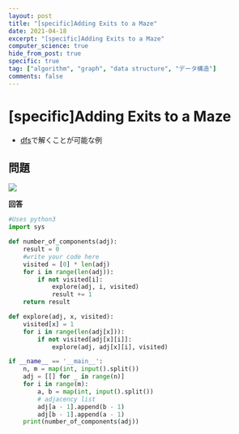 ```yaml
---
layout: post
title: "[specific]Adding Exits to a Maze"
date: 2021-04-18
excerpt: "[specific]Adding Exits to a Maze"
computer_science: true
hide_from_post: true
specific: true
tag: ["algorithm", "graph", "data structure", "データ構造"]
comments: false
---
```


# [specific]Adding Exits to a Maze
 - [dfs](/dfs)で解くことが可能な例

## 問題

<div>
  <img src="https://user-images.githubusercontent.com/4949982/115143457-5d832300-a082-11eb-9b67-70ef11068579.png">
</div>

**回答**

```python
#Uses python3
import sys

def number_of_components(adj):
    result = 0
    #write your code here
    visited = [0] * len(adj)
    for i in range(len(adj)):
        if not visited[i]:
            explore(adj, i, visited)
            result += 1
    return result

def explore(adj, x, visited):
    visited[x] = 1
    for i in range(len(adj[x])):
        if not visited[adj[x][i]]:
            explore(adj, adj[x][i], visited)

if __name__ == '__main__':
    n, m = map(int, input().split())
    adj = [[] for _ in range(n)]
    for i in range(m):
        a, b = map(int, input().split())
        # adjacency list		
        adj[a - 1].append(b - 1)
        adj[b - 1].append(a - 1)
    print(number_of_components(adj))
```

